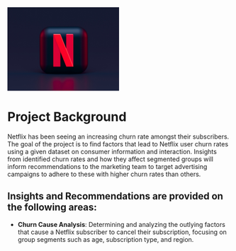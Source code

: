 <img src="images/netflixlogo.jpg" alt="Netflix Logo" width="50%"/>

# Project Background
Netflix has been seeing an increasing churn rate amongst their subscribers. The goal of the project is to find factors that lead to Netflix user churn rates using a given dataset on consumer information and interaction. Insights from identified churn rates and how they affect segmented groups will inform recommendations to the marketing team to target advertising campaigns to adhere to these with higher churn rates than others.

## Insights and Recommendations are provided on the following areas:

- **Churn Cause Analysis**: Determining and analyzing the outlying factors that cause a Netflix subscriber to cancel their subscription, focusing on group segments such as age, subscription type, and region.
